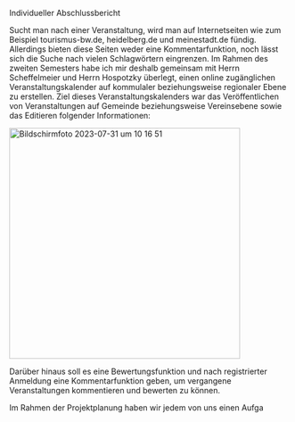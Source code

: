 <!-- - 👋 Hi, I’m @lucia2801
- 👀 I’m interested in ...
- 🌱 I’m currently learning ...
- 💞️ I’m looking to collaborate on ...
- 📫 How to reach me ... -->


Individueller Abschlussbericht

Sucht man nach einer Veranstaltung, wird man auf Internetseiten wie zum Beispiel tourismus-bw.de, heidelberg.de und meinestadt.de fündig. Allerdings bieten diese Seiten weder eine Kommentarfunktion, noch lässt sich die Suche nach vielen Schlagwörtern eingrenzen.
Im Rahmen des zweiten Semesters habe ich mir deshalb gemeinsam mit Herrn Scheffelmeier und Herrn Hospotzky überlegt, einen online zugänglichen Veranstaltungskalender auf kommulaler beziehungsweise regionaler Ebene zu erstellen. Ziel dieses Veranstaltungskalenders war das Veröffentlichen von Veranstaltungen auf Gemeinde beziehungsweise Vereinsebene sowie das Editieren folgender Informationen:

<img width="414" alt="Bildschirmfoto 2023-07-31 um 10 16 51" src="https://github.com/lucia2801/lucia2801/assets/131368798/a693dcc0-37d2-43d5-9ce0-bb4ab44becb1">


Darüber hinaus soll es eine Bewertungsfunktion und nach registrierter Anmeldung eine Kommentarfunktion geben, um vergangene Veranstaltungen kommentieren und bewerten zu können.

Im Rahmen der Projektplanung haben wir jedem von uns einen Aufga
